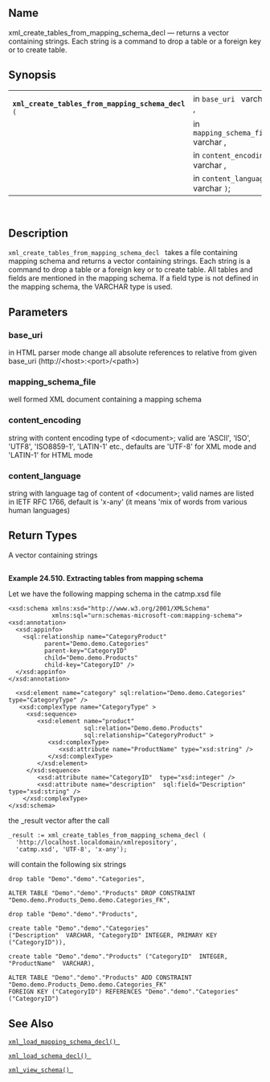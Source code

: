 <div id="fn_xml_create_tables_from_mapping_schema_decl"
class="refentry">

<div>

</div>

<div>

## Name

xml_create_tables_from_mapping_schema_decl — returns a vector containing
strings. Each string is a command to drop a table or a foreign key or to
create table.

</div>

<div>

## Synopsis

<div id="fsyn_xml_create_tables_from_mapping_schema_decl"
class="funcsynopsis">

|                                                         |                                     |
|---------------------------------------------------------|-------------------------------------|
| ` `**`xml_create_tables_from_mapping_schema_decl`**` (` | in `base_uri ` varchar ,            |
|                                                         | in `mapping_schema_file ` varchar , |
|                                                         | in `content_encoding ` varchar ,    |
|                                                         | in `content_language ` varchar `)`; |

<div>

 

</div>

</div>

</div>

<div>

## Description

`xml_create_tables_from_mapping_schema_decl ` takes a file containing
mapping schema and returns a vector containing strings. Each string is a
command to drop a table or a foreign key or to create table. All tables
and fields are mentioned in the mapping schema. If a field type is not
defined in the mapping schema, the VARCHAR type is used.

</div>

<div>

## Parameters

<div>

### base_uri

in HTML parser mode change all absolute references to relative from
given base_uri (http://\<host\>:\<port\>/\<path\>)

</div>

<div>

### mapping_schema_file

well formed XML document containing a mapping schema

</div>

<div>

### content_encoding

string with content encoding type of \<document\>; valid are 'ASCII',
'ISO', 'UTF8', 'ISO8859-1', 'LATIN-1' etc., defaults are 'UTF-8' for XML
mode and 'LATIN-1' for HTML mode

</div>

<div>

### content_language

string with language tag of content of \<document\>; valid names are
listed in IETF RFC 1766, default is 'x-any' (it means 'mix of words from
various human languages)

</div>

</div>

<div>

## Return Types

A vector containing strings

</div>

<div>

## 

<div>

**Example 24.510. Extracting tables from mapping schema**

<div>

Let we have the following mapping schema in the catmp.xsd file

``` programlisting
<xsd:schema xmlns:xsd="http://www.w3.org/2001/XMLSchema"
            xmlns:sql="urn:schemas-microsoft-com:mapping-schema">
<xsd:annotation>
  <xsd:appinfo>
    <sql:relationship name="CategoryProduct"
          parent="Demo.demo.Categories"
          parent-key="CategoryID"
          child="Demo.demo.Products"
          child-key="CategoryID" />
  </xsd:appinfo>
</xsd:annotation>

  <xsd:element name="category" sql:relation="Demo.demo.Categories" type="CategoryType" />
   <xsd:complexType name="CategoryType" >
     <xsd:sequence>
        <xsd:element name="product"
                     sql:relation="Demo.demo.Products"
                     sql:relationship="CategoryProduct" >
           <xsd:complexType>
              <xsd:attribute name="ProductName" type="xsd:string" />
           </xsd:complexType>
        </xsd:element>
     </xsd:sequence>
        <xsd:attribute name="CategoryID"  type="xsd:integer" />
        <xsd:attribute name="description"  sql:field="Description"  type="xsd:string" />
    </xsd:complexType>
</xsd:schema>
```

the \_result vector after the call

``` programlisting
_result := xml_create_tables_from_mapping_schema_decl (
  'http://localhost.localdomain/xmlrepository',
  'catmp.xsd', 'UTF-8', 'x-any');
```

will contain the following six strings

``` programlisting
drop table "Demo"."demo"."Categories",

ALTER TABLE "Demo"."demo"."Products" DROP CONSTRAINT "Demo.demo.Products_Demo.demo.Categories_FK",

drop table "Demo"."demo"."Products",

create table "Demo"."demo"."Categories"
("Description"  VARCHAR, "CategoryID" INTEGER, PRIMARY KEY ("CategoryID")),

create table "Demo"."demo"."Products" ("CategoryID"  INTEGER, "ProductName"  VARCHAR),

ALTER TABLE "Demo"."demo"."Products" ADD CONSTRAINT "Demo.demo.Products_Demo.demo.Categories_FK"
FOREIGN KEY ("CategoryID") REFERENCES "Demo"."demo"."Categories" ("CategoryID")
```

</div>

</div>

  

</div>

<div>

## See Also

<a href="fn_xml_load_mapping_schema_decl.html" class="link"
title="xml_load_mapping_schema_decl"><code
class="function">xml_load_mapping_schema_decl() </code></a>

<a href="fn_xml_load_schema_decl.html" class="link"
title="xml_load_schema_decl"><code
class="function">xml_load_schema_decl() </code></a>

<a href="fn_xml_view_schema.html" class="link"
title="xml_view_schema"><code
class="function">xml_view_schema() </code></a>

</div>

</div>
